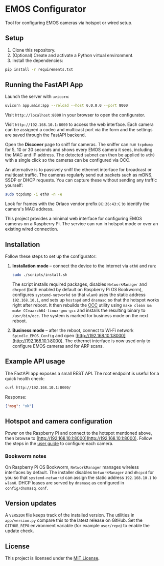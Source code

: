 # EMOS Configurator

Tool for configuring EMOS cameras via hotspot or wired setup.

## Setup

1. Clone this repository.
2. (Optional) Create and activate a Python virtual environment.
3. Install the dependencies:

```bash
pip install -r requirements.txt
```

## Running the FastAPI App

Launch the server with `uvicorn`:

```bash
uvicorn app.main:app --reload --host 0.0.0.0 --port 8000
```

Visit `http://localhost:8000` in your browser to open the configurator.

Visit `http://192.168.10.1:8000` to access the web interface. Each camera can be
assigned a codec and multicast port via the form and the settings are saved
through the FastAPI backend.

Open the **Discover** page to sniff for cameras. The sniffer can run ``tcpdump``
for 5, 10 or 30 seconds and shows every EMOS camera it sees, including the MAC
and IP address. The detected subnet can then be applied to ``eth0`` with a
single click so the cameras can be configured via OCC.

An alternative is to passively sniff the ethernet interface for broadcast or
multicast traffic. The cameras regularly send out packets such as mDNS, SSDP or
DHCP requests. You can capture these without sending any traffic yourself:

```bash
sudo tcpdump -i eth0 -n -e
```

Look for frames with the Orlaco vendor prefix `DC:36:43:C` to identify the
camera's MAC address.

This project provides a minimal web interface for configuring EMOS cameras on a Raspberry Pi. The service can run in hotspot mode or over an existing wired connection.

## Installation

Follow these steps to set up the configurator:

1. **Installation mode** – connect the device to the internet via `eth0` and run:

   ```bash
   sudo ./scripts/install.sh
   ```

   The script installs required packages, disables `NetworkManager` and
   `dhcpcd` (both enabled by default on Raspberry Pi OS Bookworm), configures
   `systemd-networkd` so that `wlan0` uses the static address `192.168.10.1`,
   and sets up `hostapd` and `dnsmasq` so that the hotspot works right after
   reboot. It then rebuilds the [OCC](https://github.com/Codemonkey1973/OCC)
   utility using `make clean && make CC=aarch64-linux-gnu-gcc` and installs the
   resulting binary to `/usr/bin/occ`. The system is marked for business mode on
   the next reboot.

2. **Business mode** – after the reboot, connect to Wi‑Fi network `Spindle_EMOS_Config` and open [http://192.168.10.1:8000](http://192.168.10.1:8000). The ethernet interface is now used only to configure EMOS cameras and for ARP scans.

## Example API usage

The FastAPI app exposes a small REST API. The root endpoint is useful for a quick health check:

```bash
curl http://192.168.10.1:8000/
```

Response:

```json
{"msg": "ok"}
```

## Hotspot and camera configuration

Power on the Raspberry Pi and connect to the hotspot mentioned above, then browse to [http://192.168.10.1:8000](http://192.168.10.1:8000). Follow the steps in the [user guide](userguide.md) to configure each camera.

### Bookworm notes

On Raspberry Pi OS Bookworm, `NetworkManager` manages wireless interfaces by default. The installer disables `NetworkManager` and `dhcpcd` for you so that `systemd-networkd` can assign the static address `192.168.10.1` to `wlan0`. DHCP leases are served by `dnsmasq` as configured in `config/dnsmasq.conf`.

## Version updates

A `VERSION` file keeps track of the installed version. The utilities in `app/version.py` compare this to the latest release on GitHub. Set the `GITHUB_REPO` environment variable (for example `user/repo`) to enable the update check.



## License

This project is licensed under the [MIT License](LICENSE).




